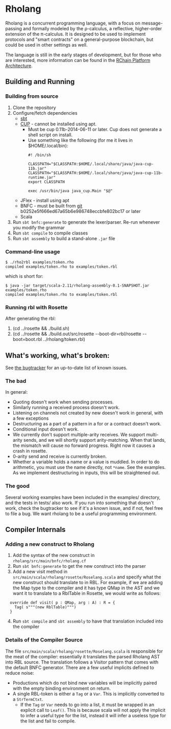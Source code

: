 # Rholang

Rholang is a concurrent programming language, with a focus on message-passing and formally modeled by the ρ-calculus, a reflective, higher-order extension of the π-calculus. It is designed to be used to implement protocols and "smart contracts" on a general-purpose blockchain, but could be used in other settings as well.

The language is still in the early stages of development, but for those who are interested, more information can be found in the [RChain Platform Architecture](http://rchain-architecture.readthedocs.io/en/latest/).

## Building and Running
### Building from source

1. Clone the repository
2. Configure/fetch dependencies
    * [sbt](http://www.scala-sbt.org/0.13/docs/Installing-sbt-on-Linux.html)
    * [CUP](http://www2.cs.tum.edu/projects/cup/install.php) - cannot be installed using apt.
        * Must be cup 0.11b-2014-06-11 or later. Cup does not generate a shell script on install.
        * Use something like the following (for me it lives in $HOME/.local/bin):
			```
			#! /bin/sh

			CLASSPATH="$CLASSPATH:$HOME/.local/share/java/java-cup-11b.jar"
			CLASSPATH="$CLASSPATH:$HOME/.local/share/java/java-cup-11b-runtime.jar"
			export CLASSPATH

			exec /usr/bin/java java_cup.Main "$@"
			```
    * JFlex - install using apt 
    * BNFC - must be built from [git](https://github.com/BNFC/bnfc) b0252e5f666ed67a65b6e986748eccbfe802bc17 or later
    * Scala
4. Run `sbt bnfc:generate` to generate the lexer/parser. Re-run whenever you modify the grammar
5. Run `sbt compile` to compile classes
6. Run `sbt assembly` to build a stand-alone `.jar` file

### Command-line usage

```
$ ./rho2rbl examples/token.rho
compiled examples/token.rho to examples/token.rbl
```
which is short for:
```
$ java -jar target/scala-2.11/rholang-assembly-0.1-SNAPSHOT.jar examples/token.rho 
compiled examples/token.rho to examples/token.rbl
```

### Running rbl with Rosette
After generating the rbl:
1.  (cd ../rosette && ./build.sh)
2.  (cd ../rosette && ./build.out/src/rosette --boot-dir=rbl/rosette --boot=boot.rbl ../rholang/token.rbl)

## What's working, what's broken:
See [the bugtracker](https://rchain.atlassian.net/projects/RHOL/issues/RHOL-95?filter=allopenissues) for an up-to-date list of known issues.
### The bad
In general:
  * Quoting doesn't work when sending processes.
  * Similarly running a received process doesn't work.
  * Listening on channels not created by new doesn't work in general, with a few exceptions
  * Destructuring as a part of a pattern in a for or a contract doesn't work.
  * Conditional input doesn't work.
  * We currently don't support multiple-arity receives. We support multi-arity sends, and we will shortly support arity-matching. When that lands, the mismatch will cause no forward progress. Right now it causes a crash in rosette.
  * 0-arity send and receive is currently broken.
  * Whether a variable holds a name or a value is muddled. In order to do arithmetic, you must use the name directly, not `*name`. See the examples. As we implement destructuring in inputs, this will be straightened out.
### The good
Several working examples have been included in the examples/ directory, and the tests in tests/ also work. If you run into something that doesn't work, check the bugtracker to see if it's a known issue, and if not, feel free to file a bug. We want rholang to be a useful programming environment.

## Compiler Internals

### Adding a new construct to Rholang
1. Add the syntax of the new construct in `rholang/src/main/bnfc/rholang.cf`
2. Run `sbt bnfc:generate` to get the new construct into the parser
3. Add a new visit method in `src/main/scala/rholang/rosette/Roselang.scala` and specify what the new construct should translate to in RBL. For example, if we are adding the Map type to the compiler and it has type QMap in the AST and we want it to translate to a RblTable in Rosette, we would write as follows:
```
  override def visit( p : QMap, arg : A) : R = {
    Tag( s"""(new RblTable)""")
  }
```
4. Run `sbt compile` and `sbt assembly` to have that translation included into the compiler

### Details of the Compiler Source
The file `src/main/scala/rholang/rosette/Roselang.scala` is responsible for the meat of the compiler: essentially it translates the parsed Rholang AST into RBL source. The translation follows a Visitor pattern that comes with the default BNFC generator. There are a few useful implicits defined to reduce noise:
  * Productions which do not bind new variables will be implicitly paired with the empty binding environment on return.
  * A single RBL-token is either a `Tag` or a `Var`. This is implicitly converted to a `StrTermCtxt`.
	  * If the `Tag` or `Var` needs to go into a list, it must be wrapped in an explicit call to `Leaf()`. This is because scala will not apply the implicit to infer a useful type for the list, instead it will infer a useless type for the list and fail to compile.
